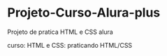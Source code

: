 # Projeto-Curso-Alura-plus
Projeto de pratica HTML e CSS alura

curso: HTML e CSS: praticando HTML/CSS
